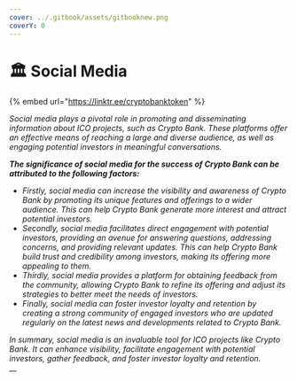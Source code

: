 ```yaml
---
cover: ../.gitbook/assets/gitbooknew.png
coverY: 0
---
```


# 🏛 Social Media

{% embed url="https://linktr.ee/cryptobanktoken" %}

_Social media plays a pivotal role in promoting and disseminating information about ICO projects, such as Crypto Bank. These platforms offer an effective means of reaching a large and diverse audience, as well as engaging potential investors in meaningful conversations._

_**The significance of social media for the success of Crypto Bank can be attributed to the following factors:**_

* _Firstly, social media can increase the visibility and awareness of Crypto Bank by promoting its unique features and offerings to a wider audience. This can help Crypto Bank generate more interest and attract potential investors._
* _Secondly, social media facilitates direct engagement with potential investors, providing an avenue for answering questions, addressing concerns, and providing relevant updates. This can help Crypto Bank build trust and credibility among investors, making its offering more appealing to them._
* _Thirdly, social media provides a platform for obtaining feedback from the community, allowing Crypto Bank to refine its offering and adjust its strategies to better meet the needs of investors._
* _Finally, social media can foster investor loyalty and retention by creating a strong community of engaged investors who are updated regularly on the latest news and developments related to Crypto Bank._

_In summary, social media is an invaluable tool for ICO projects like Crypto Bank. It can enhance visibility, facilitate engagement with potential investors, gather feedback, and foster investor loyalty and retention._\
__
